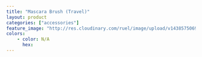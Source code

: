 ```yaml
---
title: "Mascara Brush (Travel)"
layout: product
categories: ["accessories"]
feature_image: "http://res.cloudinary.com/ruel/image/upload/v1438575069/fs/no-image.jpg"
colors:
    - color: N/A
      hex: 
---
```

